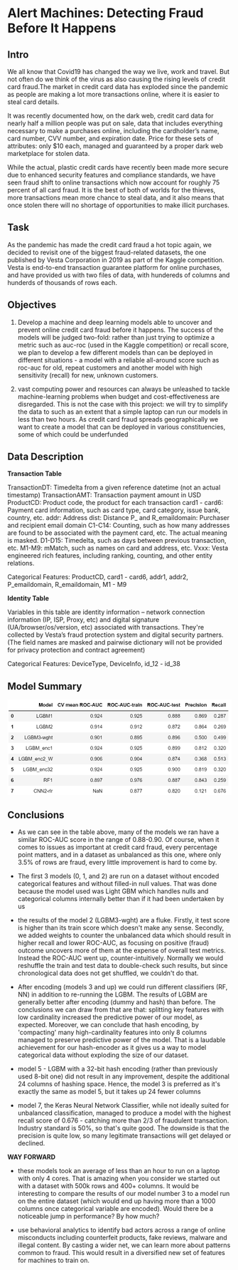 # Alert Machines: Detecting Fraud Before It Happens

## Intro

We all know that Covid19 has changed the way we live, work and travel. But not often do we think of the virus as also causing the rising levels of credit card fraud.The market in credit card data has exploded since the pandemic as people are making a lot more transactions online, where it is easier to steal card details.

It was recently documented how, on the dark web, credit card data for nearly half a million people was put on sale, data that includes everything necessary to make a purchases online, including the cardholder’s name, card number, CVV number, and expiration date. Price for these sets of attributes: only $10 each, managed and guaranteed by a proper dark web marketplace for stolen data.

While the actual, plastic credit cards have recently been made more secure due to enhanced security features and compliance standards, we have seen fraud shift to online transactions which now account for roughly 75 percent of all card fraud. It is the best of both of worlds for the thieves, more transactions mean more chance to steal data, and it also means that once stolen there will no shortage of opportunities to make illicit purchases.

## Task

As the pandemic has made the credit card fraud a hot topic again, we decided to revisit one of the biggest fraud-related datasets, the one published by Vesta Corporation in 2019 as part of the Kaggle competition. Vesta is end-to-end transaction guarantee platform for online purchases, and have provided us with two files of data, with hundereds of columns and hunderds of thousands of rows each.

## Objectives

1) Develop a machine and deep learning models able to uncover and prevent online credit card fraud before it happens. The success of the models will be judged two-fold: rather than just trying to optimize a metric such as auc-roc (used in the Kaggle competition) or recall score, we plan to develop a few different models than can be deployed in different situations - a model with a reliable all-around score such as roc-auc for old, repeat customers and another model with high sensitivity (recall) for new, unknown customers.

2) vast computing power and resources can always be unleashed to tackle machine-learning problems when budget and cost-effectiveness are disregarded. This is not the case with this project: we will try to simplify the data to such as an extent that a simple laptop can run our models in less than two hours. As credit card fraud spreads geographically we want to create a model that can be deployed in various constituencies, some of which could be underfunded


## Data Description

**Transaction Table**

TransactionDT: Timedelta from a given reference datetime (not an actual timestamp)
TransactionAMT: Transaction payment amount in USD
ProductCD: Product code, the product for each transaction
card1 - card6: Payment card information, such as card type, card category, issue bank, country, etc.
addr: Address
dist: Distance
P_ and R_emaildomain: Purchaser and recipient email domain
C1-C14: Counting, such as how many addresses are found to be associated with the payment card, etc. The actual meaning is masked.
D1-D15: Timedelta, such as days between previous transaction, etc.
M1-M9: mMatch, such as names on card and address, etc.
Vxxx: Vesta engineered rich features, including ranking, counting, and other entity relations.

Categorical Features: ProductCD, card1 - card6, addr1, addr2, P_emaildomain, R_emaildomain, M1 - M9

**Identity Table** 

Variables in this table are identity information – network connection information (IP, ISP, Proxy, etc) and digital signature (UA/browser/os/version, etc) associated with transactions. They're collected by Vesta’s fraud protection system and digital security partners. (The field names are masked and pairwise dictionary will not be provided for privacy protection and contract agreement)

Categorical Features: DeviceType, DeviceInfo, id_12 - id_38

## Model Summary




<img src="https://github.com/h-dzeba/GA_projects/blob/main/capstone/Images/model-table.png" alt="Alt text" title="Optional title">



## Conclusions

- As we can see in the table above, many of the models we ran have a similar ROC-AUC score in the range of 0.88-0.90. Of course, when it comes to issues as important at credit card fraud, every percentage point matters, and in a dataset as unbalanced as this one, where only 3.5% of rows are fraud, every little improvement is hard to come by.

- The first 3 models (0, 1, and 2) are run on a dataset without encoded categorical features and without filled-in null values. That was done because the model used was Light GBM which handles nulls and categorical columns internally better than if it had been undertaken by us

- the results of the model 2 (LGBM3-wght) are a fluke. Firstly, it test score is higher than its train score which doesn't make any sense. Secondly, we added weights to counter the unbalanced data which should result in higher recall and lower ROC-AUC, as focusing on positive (fraud) outcome uncovers more of them at the expense of overall test metrics. Instead the ROC-AUC went up, counter-intuitively. Normally we would reshuffle the train and test data to double-check such results, but since chronological data does not get shuffled, we couldn't do that.

- After encoding (models 3 and up) we could run different classifiers (RF, NN) in addition to re-running the LGBM. The results of LGBM are generally better after encoding (dummy and hash) than before. The conclusions we can draw from that are that: splitting key features with low cardinality increased the predictive power of our model, as expected. Moreover, we can conclude that hash encoding,  by 'compacting' many high-cardinality features into only 8 columns managed to preserve predictive power of the model. That is a laudable achievement for our hash-encoder as it gives us a way to model categorical data without exploding the size of our dataset.

- model 5 - LGBM with a 32-bit hash encoding (rather than previously used 8-bit one) did not result in any improvement, despite the additional 24 columns of hashing space. Hence, the model 3 is preferred as it's exactly the same as model 5, but it takes up 24 fewer columns

- model 7, the Keras Neural Network Classifier, while not ideally suited for unbalanced classification, managed to produce a model with the highest recall score of 0.676 - catching more than 2/3 of fraudulent transaction. Industry standard is 50%, so that's quite good. The downside is that the precision is quite low, so many legitimate transactions will get delayed or declined.


**WAY FORWARD**

- these models took an average of less than an hour to run on a laptop with only 4 cores. That is amazing when you consider we started out with a dataset with 500k rows and 400+ columns. It would be interesting to compare the results of our model number 3 to a model run on the entire dataset (which would end up having more than a 1000 columns once categorical variable are encoded). Would there be a noticeable jump in performance? By how much?

-  use behavioral analytics to identify bad actors across a range of online misconducts including counterfeit products, fake reviews, malware and illegal content. By casting a wider net, we can learn more about patterns common to fraud. This would result in a diversified new set of features for machines to train on.





